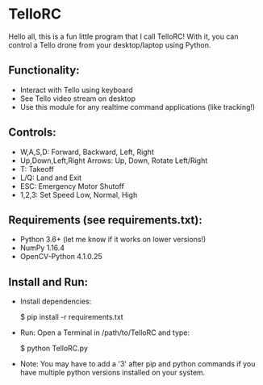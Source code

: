 # TelloRC

Hello all, this is a fun little program that I call TelloRC! 
With it, you can control a Tello drone from your desktop/laptop using Python.

## Functionality:
- Interact with Tello using keyboard
- See Tello video stream on desktop
- Use this module for any realtime command applications (like tracking!)
    
## Controls:
- W,A,S,D: Forward, Backward, Left, Right
- Up,Down,Left,Right Arrows: Up, Down, Rotate Left/Right
- T: Takeoff
- L/Q: Land and Exit
- ESC: Emergency Motor Shutoff
- 1,2,3: Set Speed Low, Normal, High
    
## Requirements (see requirements.txt):
- Python 3.6+ (let me know if it works on lower versions!)
- NumPy 1.16.4
- OpenCV-Python 4.1.0.25
    
## Install and Run:
- Install dependencies:

    $ pip install -r requirements.txt
    
- Run: Open a Terminal in /path/to/TelloRC and type:
    
    $ python TelloRC.py
    
- Note: You may have to add a '3' after pip and python commands if you have multiple python versions installed on your system.